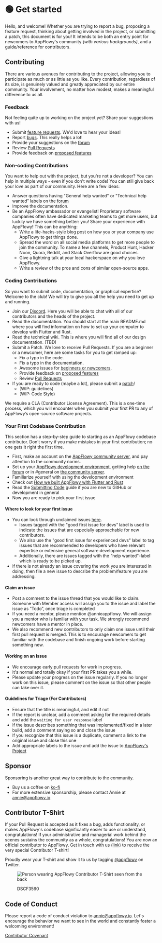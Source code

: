 # 🟢 Get started

Hello, and welcome! Whether you are trying to report a bug, proposing a feature request, thinking about getting involved in the project, or submitting a patch, this document is for you! It intends to be both an entry point for newcomers to AppFlowy's community _(with various backgrounds)_, and a guide/reference for contributors.

## Contributing

There are various avenues for contributing to the project, allowing you to participate as much or as little as you like. Every contribution, regardless of its size, is genuinely valued and greatly appreciated by our entire community. Your involvement, no matter how modest, makes a meaningful difference to us all.

### Feedback

Not feeling quite up to working on the project yet? Share your suggestions with us!

* Submit [feature requests](https://github.com/AppFlowy-IO/appflowy/issues). We'd love to hear your ideas!
* Report [bugs](https://github.com/AppFlowy-IO/appflowy/issues). This really helps a lot!
* Provide your suggestions on the [forum](https://github.com/AppFlowy-IO/appflowy/discussions)
* Review [Pull Requests](https://github.com/AppFlowy-IO/appflowy/pulls)
* Provide feedback on [proposed features](https://github.com/AppFlowy-IO/appflowy/issues)

### Non-coding Contributions

You want to help out with the project, but you're not a developer? You can help in multiple ways - even if you don't write code! You can still give back your love as part of our community. Here are a few ideas:

* Answer questions having "General help wanted" or "Technical help wanted" labels on the [forum](https://github.com/AppFlowy-IO/appflowy/discussions)
* Improve the documentation.
* Be an AppFlowy ambassador or evangelist! Proprietary software companies often have dedicated marketing teams to get more users, but luckily we have something better: you! Share your experience with AppFlowy! This can be anything:
  * Write a life-hacks-style blog post on how you or your company use AppFlowy to get things done.
  * Spread the word on all social media platforms to get more people to join the community. To name a few channels, Product Hunt, Hacker Noon, Quora, Reddit, and Stack Overflow are good choices.
  * Give a lightning talk at your local hackerspace on why you love AppFlowy.
  * Write a review of the pros and cons of similar open-source apps.

### Coding Contributions

So you want to submit code, documentation, or graphical expertise? Welcome to the club! We will try to give you all the help you need to get up and running.

* Join our [Discord](https://discord.com/invite/9Q2xaN37tV). Here you will be able to chat with all of our contributors and the heads of the project.
* Read the documentation. You should start at the main README.md where you will find information on how to set up your computer to develop with Flutter and Rust.
* Read the technical wiki. This is where you will find all of our design documentation. (TBD)
* Submit a Patch. We love to receive Pull Requests. If you are a beginner or a newcomer, here are some tasks for you to get ramped up:
  * Fix a typo in the code.
  * Fix a typo in the documentation.
  * Awesome issues for [beginners or newcomers](https://github.com/AppFlowy-IO/appflowy/issues?q=is%3Aissue+is%3Aopen+label%3A%22good+first+issue+for+devs%22).
  * Provide feedback on [proposed features](https://github.com/AppFlowy-IO/appflowy/issues)
  * Review [Pull Requests](https://github.com/AppFlowy-IO/appflowy/pulls)
* If you are ready to code (maybe a lot), please submit a [patch](https://github.com/AppFlowy-IO/appflowy/pulls)!
  * (WIP: guidelines)
  * (WIP: Code Style)

We require a CLA (Contributor License Agreement). This is a one-time process, which you will encounter when you submit your first PR to any of AppFlowy’s open-source software projects.

### Your First Codebase Contribution

This section has a step-by-step guide to starting as an AppFlowy codebase contributor. Don’t worry if you make mistakes in your first contribution; no one gets it right the first time.

* First, make an account on the [AppFlowy community server](https://discord.gg/9Q2xaN37tV), and pay attention to the community norms.
* Set up your [AppFlowy development environment](../../old-documentation/contribute-to-appflowy/software-contributions/environment-setup/), getting help [on the forum](https://github.com/AppFlowy-IO/appflowy/discussions) or in #general on [the community server](https://discord.gg/9Q2xaN37tV).
* Familiarize yourself with using the development environment
* Check out [How we built AppFlowy with Flutter and Rust](https://blog-appflowy.ghost.io/tech-design-flutter-rust/)
* Read the [Submitting Code](submitting-code/) guide if you are new to GitHub or development in general
* Now you are ready to pick your first issue

#### Where to look for your first issue

* You can look through unclaimed issues [here](https://github.com/orgs/AppFlowy-IO/projects/5/views/4).
  * Issues tagged with the "good first issue for devs” label is used to indicate the issues that are especially approachable for new contributors.
  * We also use the "good first issue for experienced devs" label to tag issues that are recommended to developers who have relevant expertise or extensive general software development experience.
  * Additionally, there are issues tagged with the "help wanted"-label which is ready to be picked up.
* If there is not already an issue covering the work you are interested in doing, then file a new issue to describe the problem/feature you are addressing.

#### Claim an issue

* Post a comment to the issue thread that you would like to claim. Someone with Member access will assign you to the issue and label the issue as “Todo”, once triage is completed
* If you need a mentor, please mention @annieappflowy. We will assign you a mentor who is familiar with your task. We strongly recommend newcomers have a mentor in place.
* We also recommend new contributors to only claim one issue until their first pull request is merged. This is to encourage newcomers to get familiar with the codebase and finish ongoing work before starting something new.

#### Working on an issue

* We encourage early pull requests for work in progress.
* It's normal and totally okay if your first PR takes you a while.
* Please update your progress on the issue regularly. If you no longer work on this issue, please comment on the issue so that other people can take over it.

#### Guidelines for Triage (For Contributors)

* Ensure that the title is meaningful, and edit if not
* If the report is unclear, add a comment asking for the required details and add the `waiting for user response` label
* If the issue describes something that was implemented/fixed in a later build, add a comment saying so and close the issue
* If you recognize that this issue is a duplicate, comment a link to the original issue and close this one
* Add appropriate labels to the issue and add the issue to [AppFlowy's Project](https://github.com/orgs/AppFlowy-IO/projects/5/views/3)

## Sponsor

Sponsoring is another great way to contribute to the community.

* Buy us a coffee on [ko-fi](https://ko-fi.com/appflowy)
* For more extensive sponsorship, please contact Annie at [annie@appflowy.io](mailto:annie@appflowy.io)

## Contributor T-Shirt

If your Pull Request is accepted as it fixes a bug, adds functionality, or makes AppFlowy's codebase significantly easier to use or understand, congratulations! If your administrative and managerial work behind the scenes sustains the community as a whole, congratulations! You are now an official contributor to AppFlowy. Get in touch with us ([link](https://tally.so/r/mKP5z3)) to receive the very special Contributor T-shirt!

Proudly wear your T-shirt and show it to us by tagging [@appflowy](https://twitter.com/appflowy) on Twitter.

<figure><img src="https://user-images.githubusercontent.com/12026239/186107764-5b5dcd21-f5a8-4b40-8ed5-9fa271fe6425.jpg" alt="Person wearing AppFlowy Contributor T-Shirt seen from the back"><figcaption><p>DSCF3560</p></figcaption></figure>

## Code of Conduct

Please report a code of conduct violation to [annie@appflowy.io](mailto:annie@appflowy.io). Let's encourage the behavior we want to see in the world and constantly foster a welcoming environment!

[Contributor Covenant](https://www.contributor-covenant.org/version/2/0/code\_of\_conduct/)
